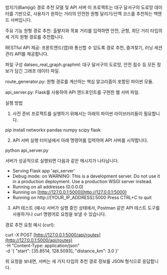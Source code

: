 밤지기(Bamjigi) 경로 추천 모델 및 API 서버
이 프로젝트는 대구 달서구의 도로망 데이터를 기반으로, 사용자가 원하는 거리의 안전한 원형 달리기/산책 코스를 추천하는 백엔드 서버입니다.

주요 기능
원형 경로 추천: 출발지와 목표 거리를 입력하면 안전, 균형, 최단 거리 타입의 세 가지 원형 경로를 추천합니다.

RESTful API 제공: 프론트엔드(앱)와 통신할 수 있도록 경로 추천, 즐겨찾기, 러닝 세션 관리 API를 제공합니다.

파일 구성
dalseo_real_graph.graphml: 대구 달서구의 도로망, 안전 점수 등 모든 정보가 담긴 그래프 데이터 파일.

route_generator.py: 원형 경로를 계산하는 핵심 알고리즘이 포함된 파이썬 모듈.

api_server.py: Flask를 사용하여 API 엔드포인트를 구현한 웹 서버 파일.

실행 방법
1. 사전 준비
   프로젝트를 실행하기 위해서는 아래의 파이썬 라이브러리들이 필요합니다.

pip install networkx pandas numpy scipy flask

2. API 서버 실행
   터미널에서 아래 명령어를 입력하여 API 서버를 시작합니다.

python api_server.py

서버가 성공적으로 실행되면 다음과 같은 메시지가 나타납니다.

* Serving Flask app 'api_server'
* Debug mode: on
  WARNING: This is a development server. Do not use it in a production deployment. Use a production WSGI server instead.
* Running on all addresses (0.0.0.0)
* Running on [http://127.0.0.1:5000](http://127.0.0.1:5000)
* Running on http://[YOUR_IP_ADDRESS]:5000
  Press CTRL+C to quit

3. API 테스트 (예시)
   서버가 실행 중인 상태에서, Postman 같은 API 테스트 도구를 사용하거나 curl 명령어로 요청을 보낼 수 있습니다.

경로 추천 요청 예시 (curl):

curl -X POST [http://127.0.0.1:5000/api/routes](http://127.0.0.1:5000/api/routes) \
-H "Content-Type: application/json" \
-d '{
"start": [35.8514, 128.5093],
"distance_km": 3.0
}'

위 요청을 보내면, 서버는 세 가지 타입의 추천 경로 정보를 JSON 형식으로 응답합니다.
